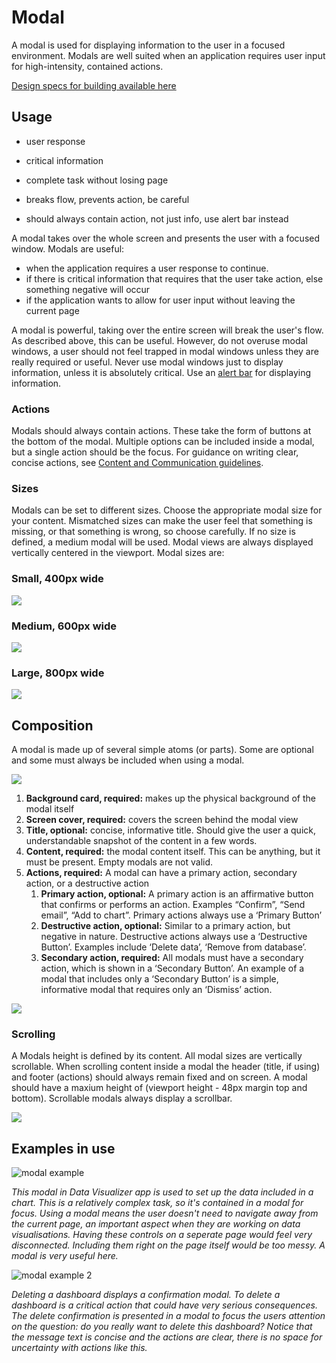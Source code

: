 # Modal

A modal is used for displaying information to the user in a focused environment. Modals are well suited when an application requires user input for high-intensity, contained actions.

[Design specs for building available here](https://sketch.cloud/s/DwkDk/jgarwyW)

## Usage
- user response
- critical information
- complete task without losing page

- breaks flow, prevents action, be careful
- should always contain action, not just info, use alert bar instead

A modal takes over the whole screen and presents the user with a focused window. Modals are useful:
- when the application requires a user response to continue.
- if there is critical information that requires that the user take action, else something negative will occur
- if the application wants to allow for user input without leaving the current page

A modal is powerful, taking over the entire screen will break the user's flow. As described above, this can be useful. However, do not overuse modal windows, a user should not feel trapped in modal windows unless they are really required or useful. Never use modal windows just to display information, unless it is absolutely critical. Use an [alert bar](alertbar.md) for displaying information.

### Actions
Modals should always contain actions. These take the form of buttons at the bottom of the modal. Multiple options can be included inside a modal, but a single action should be the focus. For guidance on writing clear, concise actions, see [Content and Communication guidelines](../principles/content-communication.md).

### Sizes

Modals can be set to different sizes. Choose the appropriate modal size for your content. Mismatched sizes can make the user feel that something is missing, or that something is wrong, so choose carefully. If no size is defined, a medium modal will be used. Modal views are always displayed vertically centered in the viewport. Modal sizes are:

### Small, 400px wide

![](../images/modal-small.jpg)

### Medium, 600px wide

![](../images/modal-medium.jpg)

### Large, 800px wide

![](../images/modal-large.jpg)

## Composition

A modal is made up of several simple atoms (or parts). Some are optional and some must always be included when using a modal.

![](../images/modal-breakdown.jpg)

1. **Background card, required:** makes up the physical background of the modal itself
2. **Screen cover, required:** covers the screen behind the modal view
3. **Title, optional:** concise, informative title. Should give the user a quick, understandable snapshot of the content in a few words.
4. **Content, required:** the modal content itself. This can be anything, but it must be present. Empty modals are not valid.
5. **Actions, required:** A modal can have a primary action, secondary action, or a destructive action
    1. **Primary action, optional:** A primary action is an affirmative button that confirms or performs an action. Examples “Confirm”, “Send email”, “Add to chart”. Primary actions always use a ‘Primary Button’
    2. **Destructive action, optional:** Similar to a primary action, but negative in nature. Destructive actions always use a ‘Destructive Button’. Examples include ‘Delete data’, ‘Remove from database’.
    3. **Secondary action, required:** All modals must have a secondary action, which is shown in a ‘Secondary Button’. An example of a modal that includes only a ‘Secondary Button’ is a simple, informative modal that requires only an ‘Dismiss’ action.

![](../images/modal-singleaction.jpg)

### Scrolling

A Modals height is defined by its content. All modal sizes are vertically scrollable. When scrolling content inside a modal the header (title, if using) and footer (actions) should always remain fixed and on screen. A modal should have a maxium height of (viewport height - 48px margin top and bottom). Scrollable modals always display a scrollbar.

![](../images/modal-scroll.jpg)

## Examples in use
![modal example](../images/modal-example-1.png)

*This modal in Data Visualizer app is used to set up the data included in a chart. This is a relatively complex task, so it's contained in a modal for focus. Using a modal means the user doesn't need to navigate away from the current page, an important aspect when they are working on data visualisations. Having these controls on a seperate page would feel very disconnected. Including them right on the page itself would be too messy. A modal is very useful here.*

![modal example 2](../images/modal-example-2.png)

*Deleting a dashboard displays a confirmation modal. To delete a dashboard is a critical action that could have very serious consequences. The delete confirmation is presented in a modal to focus the users attention on the question: do you really want to delete this dashboard? Notice that the message text is concise and the actions are clear, there is no space for uncertainty with actions like this.* 
